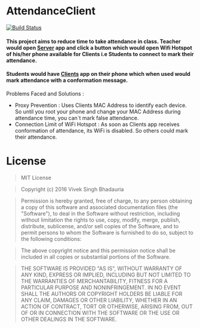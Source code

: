 # AttendanceClient

[![Build Status](https://travis-ci.org/viveksb007/AttendanceClient.svg)](https://travis-ci.org/viveksb007/AttendanceClient)

#### This project aims to reduce time to take attendance in class. Teacher would open [Server](https://github.com/viveksb007/AttendanceServer) app and click a button which would open Wifi Hotspot of his/her phone available for Clients i.e Students to connect to mark their attendance.
#### Students would have [Clients](https://github.com/viveksb007/AttendanceClient) app on their phone which when used would mark attendance with a conformation message.

Problems Faced and Solutions :
* Proxy Prevention : Uses Clients MAC Address to identify each device. So until you  root your phone and change your MAC Address during attendance time, you can`t mark false attendance.
* Connection Limit of WiFi Hotspot : As soon as Clients app receives conformation of attendance, its WiFi is disabled. So others could mark their attendance.

# License
>MIT License

>Copyright (c) 2016 Vivek Singh Bhadauria

>Permission is hereby granted, free of charge, to any person obtaining a copy
of this software and associated documentation files (the "Software"), to deal
in the Software without restriction, including without limitation the rights
to use, copy, modify, merge, publish, distribute, sublicense, and/or sell
copies of the Software, and to permit persons to whom the Software is
furnished to do so, subject to the following conditions:

>The above copyright notice and this permission notice shall be included in all
copies or substantial portions of the Software.

>THE SOFTWARE IS PROVIDED "AS IS", WITHOUT WARRANTY OF ANY KIND, EXPRESS OR
IMPLIED, INCLUDING BUT NOT LIMITED TO THE WARRANTIES OF MERCHANTABILITY,
FITNESS FOR A PARTICULAR PURPOSE AND NONINFRINGEMENT. IN NO EVENT SHALL THE
AUTHORS OR COPYRIGHT HOLDERS BE LIABLE FOR ANY CLAIM, DAMAGES OR OTHER
LIABILITY, WHETHER IN AN ACTION OF CONTRACT, TORT OR OTHERWISE, ARISING FROM,
OUT OF OR IN CONNECTION WITH THE SOFTWARE OR THE USE OR OTHER DEALINGS IN THE
SOFTWARE.




